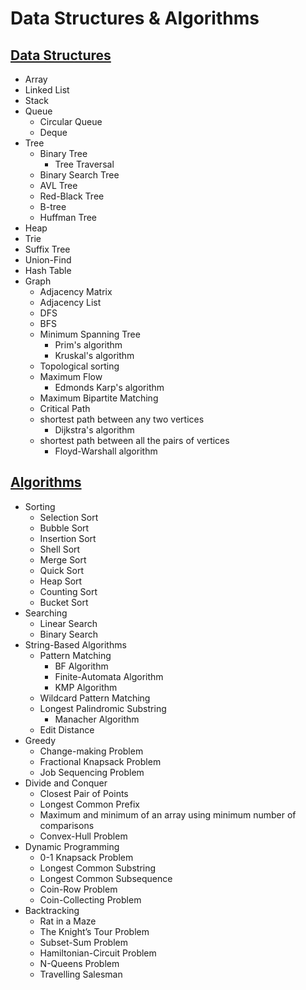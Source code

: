 # Data Structures & Algorithms
## [Data Structures](data_structure.ipynb)
- Array
- Linked List
- Stack
- Queue
  - Circular Queue
  - Deque
- Tree
  - Binary Tree
    - Tree Traversal
  - Binary Search Tree
  - AVL Tree
  - Red-Black Tree
  - B-tree 
  - Huffman Tree
- Heap
- Trie
- Suffix Tree
- Union-Find
- Hash Table
- Graph
  - Adjacency Matrix
  - Adjacency List
  - DFS
  - BFS
  - Minimum Spanning Tree
    - Prim's algorithm
    - Kruskal's algorithm
  - Topological sorting
  - Maximum Flow
    - Edmonds Karp's algorithm
  - Maximum Bipartite Matching
  - Critical Path
  - shortest path between any two vertices
    - Dijkstra's algorithm
  - shortest path between all the pairs of vertices
    - Floyd-Warshall algorithm
    
## [Algorithms](algorithm.ipynb)
- Sorting
  - Selection Sort
  - Bubble Sort
  - Insertion Sort
  - Shell Sort
  - Merge Sort
  - Quick Sort
  - Heap Sort
  - Counting Sort
  - Bucket Sort
- Searching
  - Linear Search
  - Binary Search
- String-Based Algorithms
  - Pattern Matching
    - BF Algorithm
    - Finite-Automata Algorithm
    - KMP Algorithm
  - Wildcard Pattern Matching
  - Longest Palindromic Substring
    - Manacher Algorithm
  - Edit Distance
- Greedy
  - Change-making Problem
  - Fractional Knapsack Problem
  - Job Sequencing Problem
- Divide and Conquer
  - Closest Pair of Points
  - Longest Common Prefix
  - Maximum and minimum of an array using minimum number of comparisons
  - Convex-Hull Problem
- Dynamic Programming
  - 0-1 Knapsack Problem
  - Longest Common Substring
  - Longest Common Subsequence
  - Coin-Row Problem
  - Coin-Collecting Problem
- Backtracking
  - Rat in a Maze
  - The Knight’s Tour Problem
  - Subset-Sum Problem
  - Hamiltonian-Circuit Problem
  - N-Queens Problem
  - Travelling Salesman




